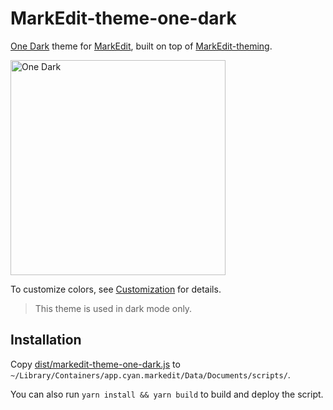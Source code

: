 # MarkEdit-theme-one-dark

[One Dark](https://github.com/one-dark) theme for [MarkEdit](https://github.com/MarkEdit-app/MarkEdit), built on top of [MarkEdit-theming](https://github.com/MarkEdit-app/MarkEdit-theming).

<img width="344" title="One Dark" src="https://github.com/user-attachments/assets/52603145-d096-4bbb-b46f-d6b7826e7982" />

To customize colors, see [Customization](https://github.com/MarkEdit-app/MarkEdit-theming/wiki#customization) for details.

> This theme is used in dark mode only.

## Installation

Copy [dist/markedit-theme-one-dark.js](dist/markedit-theme-one-dark.js) to `~/Library/Containers/app.cyan.markedit/Data/Documents/scripts/`.

You can also run `yarn install && yarn build` to build and deploy the script.

